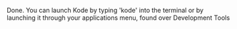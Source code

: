 Done. You can launch Kode by typing 'kode' into the terminal or by launching it through your applications menu, found over Development Tools
